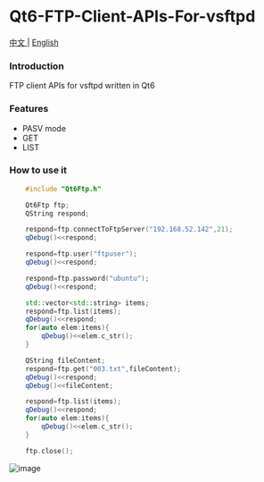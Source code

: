 # Qt6-FTP-Client-APIs-For-vsftpd

[中文 ](README.md) | [English](README_ENGLISH.md)

### Introduction
FTP client APIs for vsftpd written in Qt6

### Features
- PASV mode
- GET
- LIST

### How to use it
```cpp
    #include "Qt6Ftp.h"

    Qt6Ftp ftp;
    QString respond;

    respond=ftp.connectToFtpServer("192.168.52.142",21);
    qDebug()<<respond;

    respond=ftp.user("ftpuser");
    qDebug()<<respond;

    respond=ftp.password("ubuntu");
    qDebug()<<respond;

    std::vector<std::string> items;
    respond=ftp.list(items);
    qDebug()<<respond;
    for(auto elem:items){
        qDebug()<<elem.c_str();
    }

    QString fileContent;
    respond=ftp.get("003.txt",fileContent);
    qDebug()<<respond;
    qDebug()<<fileContent;

    respond=ftp.list(items);
    qDebug()<<respond;
    for(auto elem:items){
        qDebug()<<elem.c_str();
    }

    ftp.close();
```
![image](https://github.com/JuLongZhiLu/Qt6-FTP-Client-APIs-For-vsftpd/assets/130359590/79c9377c-afb1-44d6-9546-864c0a21401b)


